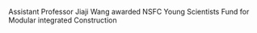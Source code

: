 Assistant Professor Jiaji Wang awarded NSFC Young Scientists Fund for Modular integrated Construction
